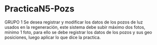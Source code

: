 # PracticaN5-Pozs
GRUPO 1  Se desea registrar y modificar los datos de los pozos de luz usados en la regeneración, este sistema debe subir máximo dos fotos, mínimo 1 foto, para ello se debe registrar los datos de los pozos y sus geo posiciones, luego aplicar lo que dice la practica.
